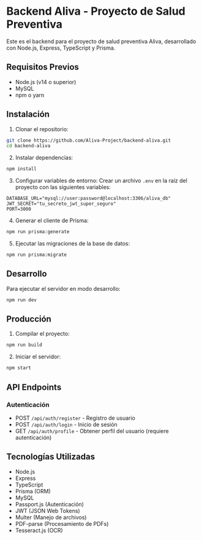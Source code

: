# Backend Aliva - Proyecto de Salud Preventiva

Este es el backend para el proyecto de salud preventiva Aliva, desarrollado con Node.js, Express, TypeScript y Prisma.

## Requisitos Previos

- Node.js (v14 o superior)
- MySQL
- npm o yarn

## Instalación

1. Clonar el repositorio:
```bash
git clone https://github.com/Aliva-Project/backend-aliva.git
cd backend-aliva
```

2. Instalar dependencias:
```bash
npm install
```

3. Configurar variables de entorno:
Crear un archivo `.env` en la raíz del proyecto con las siguientes variables:
```
DATABASE_URL="mysql://user:password@localhost:3306/aliva_db"
JWT_SECRET="tu_secreto_jwt_super_seguro"
PORT=3000
```

4. Generar el cliente de Prisma:
```bash
npm run prisma:generate
```

5. Ejecutar las migraciones de la base de datos:
```bash
npm run prisma:migrate
```

## Desarrollo

Para ejecutar el servidor en modo desarrollo:
```bash
npm run dev
```

## Producción

1. Compilar el proyecto:
```bash
npm run build
```

2. Iniciar el servidor:
```bash
npm start
```

## API Endpoints

### Autenticación

- POST `/api/auth/register` - Registro de usuario
- POST `/api/auth/login` - Inicio de sesión
- GET `/api/auth/profile` - Obtener perfil del usuario (requiere autenticación)

## Tecnologías Utilizadas

- Node.js
- Express
- TypeScript
- Prisma (ORM)
- MySQL
- Passport.js (Autenticación)
- JWT (JSON Web Tokens)
- Multer (Manejo de archivos)
- PDF-parse (Procesamiento de PDFs)
- Tesseract.js (OCR)